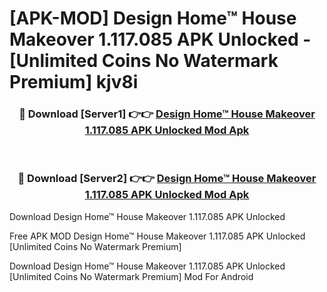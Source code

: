 # [APK-MOD] Design Home™  House Makeover 1.117.085 APK Unlocked - [Unlimited Coins No Watermark Premium] kjv8i



<div align="center">
<h3>🔴 Download [Server1] 👉👉 <a href="https://momento.my/?title=Design_Home™__House_Makeover_1.117.085_APK_Unlocked">Design Home™  House Makeover 1.117.085 APK Unlocked Mod Apk</a></h3><br>

<h3>🔴 Download [Server2] 👉👉 <a href="https://momento.my/?title=Design_Home™__House_Makeover_1.117.085_APK_Unlocked">Design Home™  House Makeover 1.117.085 APK Unlocked Mod Apk</a></h3>
</div>



Download Design Home™  House Makeover 1.117.085 APK Unlocked 

Free APK MOD Design Home™  House Makeover 1.117.085 APK Unlocked [Unlimited Coins No Watermark Premium]

Download Design Home™  House Makeover 1.117.085 APK Unlocked [Unlimited Coins No Watermark Premium] Mod For Android
